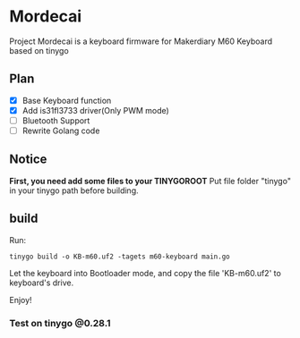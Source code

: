 # Mordecai
Project Mordecai is a keyboard firmware for Makerdiary M60 Keyboard based on tinygo

## Plan
- [x] Base Keyboard function
- [x] Add is31fl3733 driver(Only PWM mode)
- [ ] Bluetooth Support
- [ ] Rewrite Golang code

## Notice
**First, you need add some files to your TINYGOROOT**
Put file folder "tinygo" in your tinygo path before building.

## build
Run:
```
tinygo build -o KB-m60.uf2 -tagets m60-keyboard main.go
```
Let the keyboard into Bootloader mode, and copy the file 'KB-m60.uf2' to keyboard's drive.

Enjoy!

### Test on tinygo @0.28.1